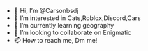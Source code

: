 - 👋 Hi, I’m @Carsonbsdj
- 👀 I’m interested in Cats,Roblox,Discord,Cars
- 🌱 I’m currently learning geography
- 💞️ I’m looking to collaborate on Enigmatic
- 📫 How to reach me, Dm me!

<!---
Carsonbsdj/Carsonbsdj is a ✨ special ✨ repository because its `README.md` (this file) appears on your GitHub profile.
You can click the Preview link to take a look at your changes.
--->
